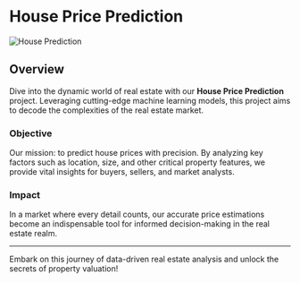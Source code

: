 # House Price Prediction

![House Prediction](https://thumbor.forbes.com/thumbor/fit-in/1290x/https://www.forbes.com/advisor/wp-content/uploads/2022/10/what-is-a-townhouse.jpeg.jpg)

## Overview
Dive into the dynamic world of real estate with our **House Price Prediction** project. Leveraging cutting-edge machine learning models, this project aims to decode the complexities of the real estate market. 

### Objective
Our mission: to predict house prices with precision. By analyzing key factors such as location, size, and other critical property features, we provide vital insights for buyers, sellers, and market analysts.

### Impact
In a market where every detail counts, our accurate price estimations become an indispensable tool for informed decision-making in the real estate realm.

---

Embark on this journey of data-driven real estate analysis and unlock the secrets of property valuation!
